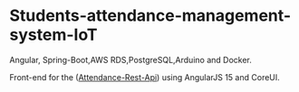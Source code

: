 # Students-attendance-management-system-IoT
Angular, Spring-Boot,AWS RDS,PostgreSQL,Arduino and Docker.

Front-end for the ([Attendance-Rest-Api](https://github.com/YassineOuhadi/attendance-rest-api/tree/master)) using AngularJS 15 and CoreUI.
